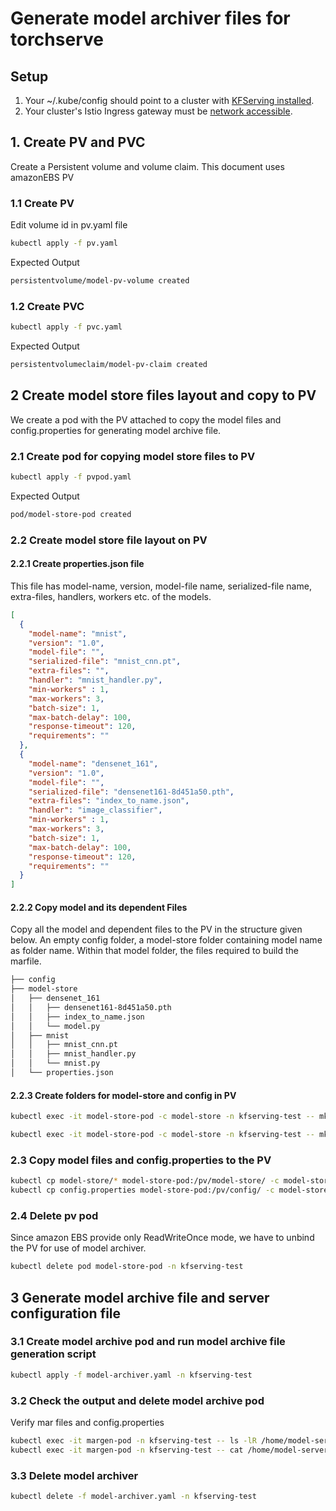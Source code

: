 # Generate model archiver files for torchserve

## Setup

1. Your ~/.kube/config should point to a cluster with [KFServing installed](https://github.com/kubeflow/kfserving/#install-kfserving).
2. Your cluster's Istio Ingress gateway must be [network accessible](https://istio.io/latest/docs/tasks/traffic-management/ingress/ingress-control/).

## 1. Create PV and PVC

Create a Persistent volume and volume claim. This document uses amazonEBS PV

### 1.1 Create PV

Edit volume id in pv.yaml file

```bash
kubectl apply -f pv.yaml
```

Expected Output

```bash
persistentvolume/model-pv-volume created
```

### 1.2 Create PVC

```bash
kubectl apply -f pvc.yaml
```

Expected Output

```bash
persistentvolumeclaim/model-pv-claim created
```

## 2 Create model store files layout and copy to PV

We create a pod with the PV attached to copy the model files and config.properties for generating model archive file.

### 2.1 Create pod for copying model store files to PV

```bash
kubectl apply -f pvpod.yaml
```

Expected Output

```bash
pod/model-store-pod created
```

### 2.2 Create model store file layout on PV

#### 2.2.1 Create properties.json file

This file has model-name, version, model-file name, serialized-file name, extra-files, handlers, workers etc. of the models.

```json
[
  {
    "model-name": "mnist",
    "version": "1.0",
    "model-file": "",
    "serialized-file": "mnist_cnn.pt",
    "extra-files": "",
    "handler": "mnist_handler.py",
    "min-workers" : 1,
    "max-workers": 3,
    "batch-size": 1,
    "max-batch-delay": 100,
    "response-timeout": 120,
    "requirements": ""
  },
  {
    "model-name": "densenet_161",
    "version": "1.0",
    "model-file": "",
    "serialized-file": "densenet161-8d451a50.pth",
    "extra-files": "index_to_name.json",
    "handler": "image_classifier",
    "min-workers" : 1,
    "max-workers": 3,
    "batch-size": 1,
    "max-batch-delay": 100,
    "response-timeout": 120,
    "requirements": ""
  }
]
```

#### 2.2.2 Copy model and its dependent Files

Copy all the model and dependent files to the PV in the structure given below.
An empty config folder, a model-store folder containing model name as folder name. Within that model folder, the files required to build the marfile.

```bash
├── config
├── model-store
│   ├── densenet_161
│   │   ├── densenet161-8d451a50.pth
│   │   ├── index_to_name.json
│   │   └── model.py
│   ├── mnist
│   │   ├── mnist_cnn.pt
│   │   ├── mnist_handler.py
│   │   └── mnist.py
│   └── properties.json

```

#### 2.2.3 Create folders for model-store and config in PV

```bash
kubectl exec -it model-store-pod -c model-store -n kfserving-test -- mkdir /pv/model-store/

kubectl exec -it model-store-pod -c model-store -n kfserving-test -- mkdir /pv/config/
```

### 2.3 Copy model files and config.properties to the PV

```bash
kubectl cp model-store/* model-store-pod:/pv/model-store/ -c model-store -n kfserving-test
kubectl cp config.properties model-store-pod:/pv/config/ -c model-store -n kfserving-test
```

### 2.4 Delete pv pod

Since amazon EBS provide only ReadWriteOnce mode, we have to unbind the PV for use of model archiver.

```bash
kubectl delete pod model-store-pod -n kfserving-test
```

## 3 Generate model archive file and server configuration file

### 3.1 Create model archive pod and run model archive file generation script

```bash
kubectl apply -f model-archiver.yaml -n kfserving-test
```

### 3.2 Check the output and delete model archive pod

Verify mar files and config.properties

```bash
kubectl exec -it margen-pod -n kfserving-test -- ls -lR /home/model-server/model-store
kubectl exec -it margen-pod -n kfserving-test -- cat /home/model-server/config/config.properties
```

### 3.3 Delete model archiver

```bash
kubectl delete -f model-archiver.yaml -n kfserving-test
```
